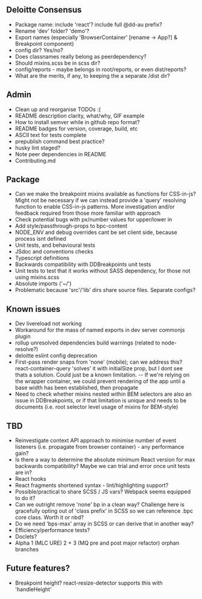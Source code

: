 ## Deloitte Consensus
- Package name: include 'react'? include full @dd-au prefix?
- Rename 'dev' folder? 'demo'?
- Export names (especially 'BrowserContainer' [rename -> App?] & Breakpoint component)
- config dir? Yes/no?
- Does classnames really belong as peerdependency?
- Should mixins.scss be in scss dir?
- config/reports - maybe belongs in root/reports, or even dist/reports? 
- What are the merits, if any, to keeping the a separate /dist dir?

## Admin
- Clean up and reorganise TODOs :(
- README description clarity, what/why, GIF example
- How to install semver while in github repo format?
- README badges for version, coverage, build, etc
- ASCII text for tests complete
- prepublish command best practice? 
- husky lint staged?
- Note peer dependencies in README
- Contributing.md

## Package
- Can we make the breakpoint mixins available as functions for CSS-in-js? Might not be necessary if we can instead provide a 'query' resolving function to enable CSS-in-js patterns. More investigation and/or feedback required from those more familiar with approach
- Check potential bugs with px/number values for upper/lower in <Breakpoint/>
- Add style/passthrough-props to bpc-content
- NODE_ENV and debug overrides cant be set client side, because process isnt defined
- Unit tests, and behavioural tests
- JSdoc and conventions checks
- Typescript definitions
- Backwards compatibility with DDBreakpoints unit tests
- Unit tests to test that it works without SASS dependency, for those not using mixins.scss
- Absolute imports ('~/') 
- Problematic because 'src'/'lib' dirs share source files. Separate configs?

## Known issues
- Dev livereload not working
- Workaround for the mass of named exports in dev server commonjs plugin
- rollup unresolved dependencies build warnings (related to node-resolve?)
- deloitte eslint config deprecation
- First-pass render snaps from 'none' (mobile); can we address this? react-container-query 'solves' it with initialSize prop, but I dont see thats a solution. Could just be a known limitation.
-- If we're relying on the wrapper container, we could prevent rendering of the app until a base width has been established, then propagate
- Need to check whether mixins nested within BEM selectors are also an issue in DDBreakpoints, or if that limitation is unique and needs to be documents (i.e. root selector level usage of mixins for BEM-style)

## TBD
- Reinvestigate context API approach to minimise number of event listeners (i.e. propagate from browser container) - any performance gain?
- Is there a way to determine the absolute minimum React version for max backwards compatibility? Maybe we can trial and error once unit tests are in?
- React hooks
- React fragments shortened syntax - lint/highlighting support?
- Possible/practical to share SCSS / JS vars? Webpack seems equipped to do it?
- Can we outright remove 'none' bp in a clean way? Challenge here is gracefully opting out of 'class prefix' in SCSS so we can reference .bpc core class. Worth it or nbd?
- Do we need 'bps-max' array in SCSS or can derive that in another way?
- Efficiency/performance tests?
- Doclets?
- Alpha 1 (MLC URE) 2 + 3 (MQ pre and post major refactor) orphan branches

## Future features?
- Breakpoint height? react-resize-detector supports this with 'handleHeight'
